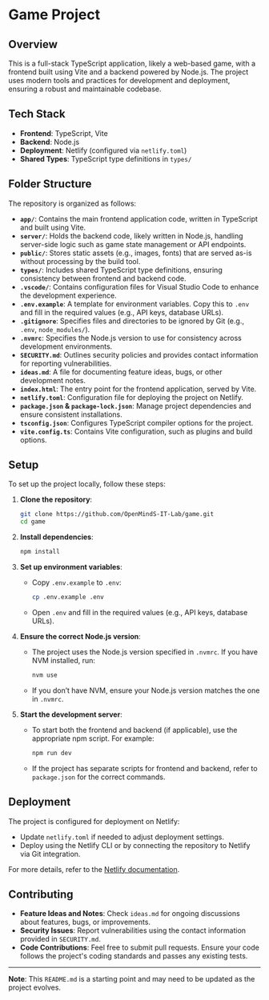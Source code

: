 # Game Project

## Overview
This is a full-stack TypeScript application, likely a web-based game, with a frontend built using Vite and a backend powered by Node.js. The project uses modern tools and practices for development and deployment, ensuring a robust and maintainable codebase.

## Tech Stack
- **Frontend**: TypeScript, Vite
- **Backend**: Node.js
- **Deployment**: Netlify (configured via `netlify.toml`)
- **Shared Types**: TypeScript type definitions in `types/`

## Folder Structure
The repository is organized as follows:

- **`app/`**: Contains the main frontend application code, written in TypeScript and built using Vite.
- **`server/`**: Holds the backend code, likely written in Node.js, handling server-side logic such as game state management or API endpoints.
- **`public/`**: Stores static assets (e.g., images, fonts) that are served as-is without processing by the build tool.
- **`types/`**: Includes shared TypeScript type definitions, ensuring consistency between frontend and backend code.
- **`.vscode/`**: Contains configuration files for Visual Studio Code to enhance the development experience.
- **`.env.example`**: A template for environment variables. Copy this to `.env` and fill in the required values (e.g., API keys, database URLs).
- **`.gitignore`**: Specifies files and directories to be ignored by Git (e.g., `.env`, `node_modules/`).
- **`.nvmrc`**: Specifies the Node.js version to use for consistency across development environments.
- **`SECURITY.md`**: Outlines security policies and provides contact information for reporting vulnerabilities.
- **`ideas.md`**: A file for documenting feature ideas, bugs, or other development notes.
- **`index.html`**: The entry point for the frontend application, served by Vite.
- **`netlify.toml`**: Configuration file for deploying the project on Netlify.
- **`package.json` & `package-lock.json`**: Manage project dependencies and ensure consistent installations.
- **`tsconfig.json`**: Configures TypeScript compiler options for the project.
- **`vite.config.ts`**: Contains Vite configuration, such as plugins and build options.

## Setup
To set up the project locally, follow these steps:

1. **Clone the repository**:
   ```bash
   git clone https://github.com/OpenMindS-IT-Lab/game.git
   cd game
   ```

2. **Install dependencies**:
   ```bash
   npm install
   ```

3. **Set up environment variables**:
   - Copy `.env.example` to `.env`:
     ```bash
     cp .env.example .env
     ```
   - Open `.env` and fill in the required values (e.g., API keys, database URLs).

4. **Ensure the correct Node.js version**:
   - The project uses the Node.js version specified in `.nvmrc`. If you have NVM installed, run:
     ```bash
     nvm use
     ```
   - If you don’t have NVM, ensure your Node.js version matches the one in `.nvmrc`.

5. **Start the development server**:
   - To start both the frontend and backend (if applicable), use the appropriate npm script. For example:
     ```bash
     npm run dev
     ```
   - If the project has separate scripts for frontend and backend, refer to `package.json` for the correct commands.

## Deployment
The project is configured for deployment on Netlify:
- Update `netlify.toml` if needed to adjust deployment settings.
- Deploy using the Netlify CLI or by connecting the repository to Netlify via Git integration.

For more details, refer to the [Netlify documentation](https://docs.netlify.com/).

## Contributing
- **Feature Ideas and Notes**: Check `ideas.md` for ongoing discussions about features, bugs, or improvements.
- **Security Issues**: Report vulnerabilities using the contact information provided in `SECURITY.md`.
- **Code Contributions**: Feel free to submit pull requests. Ensure your code follows the project's coding standards and passes any existing tests.

---

**Note**: This `README.md` is a starting point and may need to be updated as the project evolves.